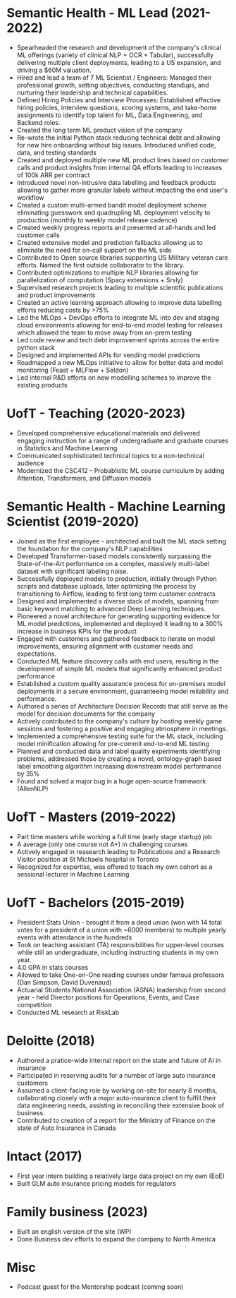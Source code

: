 # Semantic Health - ML Lead (2021-2022)

* Spearheaded the research and development of the company's clinical ML offerings (variety of clinical NLP + OCR + Tabular), successfully delivering multiple client deployments, leading to a US expansion, and driving a $60M valuation.
* Hired and lead a team of 7 ML Scientist / Engineers: Managed their professional growth, setting objectives, conducting standups, and nurturing their leadership and technical capabilities.
* Defined Hiring Policies and Interview Processes: Established effective hiring policies, interview questions, scoring systems, and take-home assignments to identify top talent for ML, Data Engineering, and Backend roles.
* Created the long term ML product vision of the company
* Re-wrote the initial Python stack reducing technical debt and allowing for new hire onboarding without big issues. Introduced unified code, data, and testing standards
* Created and deployed multiple new ML product lines based on customer calls and product insights from internal QA efforts leading to increases of 100k ARR per contract
* Introduced novel non-intrusive data labelling and feedback products allowing to gather more granular labels without impacting the end user's workflow
* Created a custom multi-armed bandit model deployment scheme eliminating guesswork and quadrupling ML deployment velocity to production (monthly to weekly model release cadence)
* Created weekly progress reports and presented at all-hands and led customer calls
* Created extensive model and prediction fallbacks allowing us to eliminate the need for on-call support on the ML side
* Contributed to Open source libraries supporting US Military veteran care efforts. Named the first outside collaborator to the library.
* Contributed optimizations to multiple NLP libraries allowing for parallelization of computation (Spacy extensions + Srsly)
* Supervised research projects leading to multiple scientific publications and product improvements
* Created an active learning approach allowing to improve data labelling efforts reducing costs by >75% 
* Led the MLOps + DevOps efforts to integrate ML into dev and staging cloud environments allowing for end-to-end model testing for releases which allowed the team to move away from on-prem testing
* Led code review and tech debt improvement sprints across the entire python stack
* Designed and implemented APIs for vending model predictions
* Roadmapped a new MLOps initiative to allow for better data and model monitoring (Feast + MLFlow + Seldon)
* Led internal R&D efforts on new modelling schemes to improve the existing products

# UofT - Teaching (2020-2023)

* Developed comprehensive educational materials and delivered engaging instruction for a range of undergraduate and graduate courses in Statistics and Machine Learning.
* Communicated sophisticated technical topics to a non-technical audience
* Modernized the CSC412 - Probablistic ML course curriculum by adding Attention, Transformers, and Diffusion models

# Semantic Health - Machine Learning Scientist (2019-2020)

* Joined as the first employee - architected and built the ML stack setting the foundation for the company's NLP capabilities
* Developed Transformer-based models consistently surpassing the State-of-the-Art performance on a complex, massively multi-label dataset with significant labeling noise.
* Successfully deployed models to production, initially through Python scripts and database uploads, later optimizing the process by transitioning to Airflow, leading to first long term customer contracts
* Designed and implemented a diverse stack of models, spanning from basic keyword matching to advanced Deep Learning techniques.
* Pioneered a novel architecture for generating supporting evidence for ML model predictions, implemented and deployed it leading to a 300% increase in business KPIs for the product
* Engaged with customers and gathered feedback to iterate on model improvements, ensuring alignment with customer needs and expectations.
* Conducted ML feature discovery calls with end users, resulting in the development of simple ML models that significantly enhanced product performance
* Established a custom quality assurance process for on-premises model deployments in a secure environment, guaranteeing model reliability and performance.
* Authored a series of Architecture Decision Records that still serve as the model for decision documents for the company
* Actively contributed to the company's culture by hosting weekly game sessions and fostering a positive and engaging atmosphere in meetings.
* Implemented a comprehensive testing suite for the ML stack, including model minification allowing for pre-commit end-to-end ML testing
* Planned and conducted data and label quality experiments identifying problems, addressed those by creating a novel, ontology-graph based label smoothing algorithm increasing downstream model performance by 35%
* Found and solved a major bug in a huge open-source framework (AllenNLP)

# UofT - Masters (2019-2022)

* Part time masters while working a full time (early stage startup) job
* A average (only one course not A+) in challenging courses
* Actively engaged in reasearch leading to Publications and a Research Visitor position at St Michaels hospital in Toronto
* Recognized for expertise, was offered to teach my own cohort as a sessional lecturer in Machine Learning

# UofT - Bachelors (2015-2019)

* President Stats Union - brought it from a dead union (won with 14 total votes for a president of a union with ~6000 members) to multiple yearly events with attendance in the hundreds
* Took on teaching assistant (TA) responsibilities for upper-level courses while still an undergraduate, including instructing students in my own year.
* 4.0 GPA in stats courses
* Allowed to take One-on-One reading courses under famous professors (Dan Simpson, David Duvenaud)
* Actuarial Students National Association (ASNA) leadership from second year - held Director positions for Operations, Events, and Case competition
* Conducted ML research at RiskLab

# Deloitte (2018)

* Authored a pratice-wide internal report on the state and future of AI in insurance
* Participated in reserving audits for a number of large auto insurance customers
* Assumed a client-facing role by working on-site for nearly 8 months, collaborating closely with a major auto-insurance client to fulfill their data engineering needs, assisting in reconciling their extensive book of business.
* Contributed to creation of a report for the Ministry of Finance on the state of Auto Insurance in Canada

# Intact (2017)

* First year intern building a relatively large data project on my own (EoE)
* Built GLM auto insurance pricing models for regulators

# Family business (2023)

* Built an english version of the site (WP)
* Done Business dev efforts to expand the company to North America

# Misc
* Podcast guest for the Mentorship podcast (coming soon)